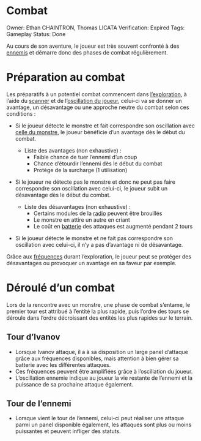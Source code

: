 # Combat

Owner: Ethan CHAINTRON, Thomas LICATA
Verification: Expired
Tags: Gameplay
Status: Done

Au cours de son aventure, le joueur est très souvent confronté à des [ennemis](Ennemis%201b921ee4355d8070b3f0ee80e3efb429.md) et démarre donc des phases de combat régulièrement.

# Préparation au combat

Les préparatifs à un potentiel combat commencent dans [l’exploration](Exploration%201b821ee4355d8148ab72caaa0fc14b5d.md), à l’aide du [scanner](Radio%201b921ee4355d814f8239c0471d8706d9.md) et de l’[oscillation du joueur](Radio%201b921ee4355d814f8239c0471d8706d9.md), celui-ci va se donner un avantage, un désavantage ou une approche neutre du combat selon ces conditions : 

- Si le joueur détecte le monstre et fait correspondre son oscillation avec [celle du monstre](Radio%201b921ee4355d814f8239c0471d8706d9.md), le joueur bénéficie d’un avantage dès le début du combat.
    - Liste des avantages (non exhaustive) :
        - Faible chance de tuer l’ennemi d’un coup
        - Chance d’étourdir l’ennemi dès le début du combat
        - Protège de la surcharge (1 utilisation)

- Si le joueur ne détecte pas le monstre et donc ne peut pas faire correspondre son oscillation avec celui-ci, le joueur subit un désavantage dès le début du combat.
    - Liste des désavantages (non exhaustive) :
        - Certains modules de la [radio](Radio%201b921ee4355d814f8239c0471d8706d9.md) peuvent être brouillés
        - Le monstre en attire un autre en criant
        - Le coût en [batterie](Radio%201b921ee4355d814f8239c0471d8706d9.md) des attaques est augmenté pendant 2 tours

- Si le joueur détecte le monstre et ne fait pas correspondre son oscillation avec celui-ci, il n’y a pas d’avantage ni de désavantage.

Grâce aux [fréquences](Radio%201b921ee4355d814f8239c0471d8706d9.md) durant l’exploration, le joueur peut se protéger des désavantages ou provoquer un avantage en sa faveur par exemple.

# Déroulé d’un combat

Lors de la rencontre avec un monstre, une phase de combat s’entame, le premier tour est attribué à l’entité la plus rapide, puis l’ordre des tours se déroule dans l’ordre décroissant des entités les plus rapides sur le terrain.

## Tour d’Ivanov

- Lorsque Ivanov attaque, il a à sa disposition un large panel d’attaque grâce aux fréquences disponibles, mais attention à bien gérer sa batterie avec les différentes attaques.
- Ces fréquences peuvent être amplifiées grâce à l’oscillation du joueur.
- L’oscillation ennemie indique au joueur la vie restante de l’ennemi et la puissance de sa prochaine attaque également.

## Tour de l’ennemi

- Lorsque vient le tour de l’ennemi, celui-ci peut réaliser une attaque parmi un panel disponible également, les attaques sont plus ou moins puissantes et peuvent infliger des statuts.